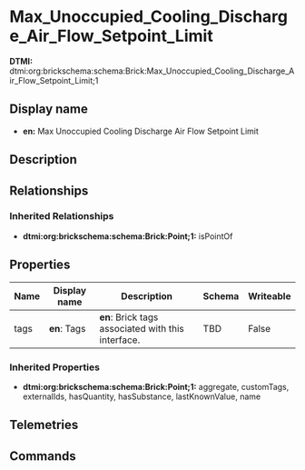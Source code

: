 # Max_Unoccupied_Cooling_Discharge_Air_Flow_Setpoint_Limit
**DTMI:** dtmi:org:brickschema:schema:Brick:Max_Unoccupied_Cooling_Discharge_Air_Flow_Setpoint_Limit;1
## Display name
- **en:** Max Unoccupied Cooling Discharge Air Flow Setpoint Limit
## Description
## Relationships
### Inherited Relationships
* **dtmi:org:brickschema:schema:Brick:Point;1:** isPointOf
## Properties
|Name|Display name|Description|Schema|Writeable|
|-|-|-|-|-|
|tags|**en**: Tags|**en**: Brick tags associated with this interface.|TBD|False
### Inherited Properties
* **dtmi:org:brickschema:schema:Brick:Point;1:** aggregate, customTags, externalIds, hasQuantity, hasSubstance, lastKnownValue, name
## Telemetries
## Commands

